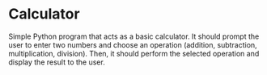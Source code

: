 # Calculator
 Simple Python program that acts as a basic calculator. It should prompt the user to enter two numbers and choose an operation (addition, subtraction, multiplication, division). Then, it should perform the selected operation and display the result to the user.
